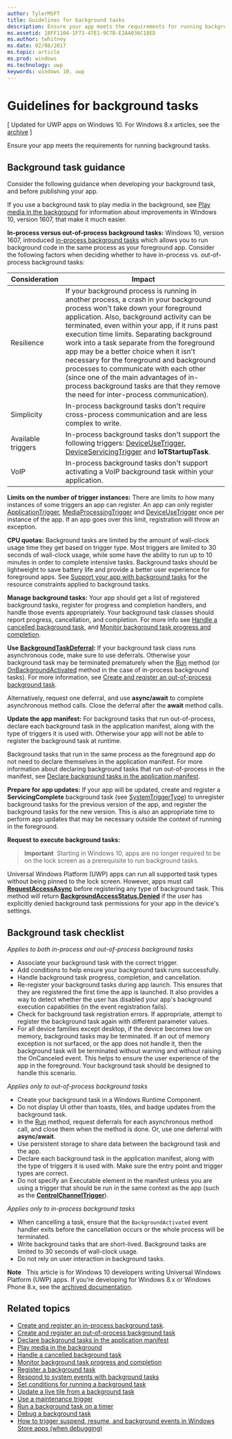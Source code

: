 ```yaml
---
author: TylerMSFT
title: Guidelines for background tasks
description: Ensure your app meets the requirements for running background tasks.
ms.assetid: 18FF1104-1F73-47E1-9C7B-E2AA036C18ED
ms.author: twhitney
ms.date: 02/08/2017
ms.topic: article
ms.prod: windows
ms.technology: uwp
keywords: windows 10, uwp
---
```


# Guidelines for background tasks

\[ Updated for UWP apps on Windows 10. For Windows 8.x articles, see the [archive](http://go.microsoft.com/fwlink/p/?linkid=619132) \]

Ensure your app meets the requirements for running background tasks.

## Background task guidance

Consider the following guidance when developing your background task, and before publishing your app.

If you use a background task to play media in the background, see [Play media in the background](https://msdn.microsoft.com/windows/uwp/audio-video-camera/background-audio) for information about improvements in Windows 10, version 1607, that make it much easier.

**In-process versus out-of-process background tasks:** Windows 10, version 1607, introduced [in-process background tasks](create-and-register-an-inproc-background-task.md) which allows you to run background code in the same process as your foreground app. Consider the following factors when deciding whether to have in-process vs. out-of-process background tasks:

|Consideration | Impact |
|--------------|--------|
|Resilience   | If your background process is running in another process, a crash in your background process won't take down your foreground application. Also, background activity can be terminated, even within your app, if it runs past execution time limits. Separating background work into a task separate from the foreground app may be a better choice when it isn't necessary for the foreground and background processes to communicate with each other (since one of the main advantages of in-process background tasks are that they remove the need for inter-process communication). |
|Simplicity    | In-process background tasks don't require cross-process communication and are less complex to write.  |
|Available triggers | In-process background tasks don't support the following triggers: [DeviceUseTrigger](https://msdn.microsoft.com/library/windows/apps/windows.applicationmodel.background.deviceusetrigger.aspx?f=255&MSPPError=-2147217396), [DeviceServicingTrigger](https://msdn.microsoft.com/library/windows/apps/windows.applicationmodel.background.deviceservicingtrigger.aspx) and **IoTStartupTask**. |
|VoIP | In-process background tasks don't support activating a VoIP background task within your application. |  

**Limits on the number of trigger instances:** There are limits to how many instances of some triggers an app can register. An app can only register   [ApplicationTrigger](https://docs.microsoft.com/uwp/api/Windows.ApplicationModel.Background.ApplicationTrigger), [MediaProcessingTrigger](https://docs.microsoft.com/en-us/uwp/api/windows.applicationmodel.background.mediaprocessingtrigger) and [DeviceUseTrigger](https://msdn.microsoft.com/library/windows/apps/windows.applicationmodel.background.deviceusetrigger.aspx?f=255&MSPPError=-2147217396) once per instance of the app. If an app goes over this limit, registration will throw an exception.

**CPU quotas:** Background tasks are limited by the amount of wall-clock usage time they get based on trigger type. Most triggers are limited to 30 seconds of wall-clock usage, while some have the ability to run up to 10 minutes in order to complete intensive tasks. Background tasks should be lightweight to save battery life and provide a better user experience for foreground apps. See [Support your app with background tasks](support-your-app-with-background-tasks.md) for the resource constraints applied to background tasks.

**Manage background tasks:** Your app should get a list of registered background tasks, register for progress and completion handlers, and handle those events appropriately. Your background task classes should report progress, cancellation, and completion. For more info see [Handle a cancelled background task](handle-a-cancelled-background-task.md), and [Monitor background task progress and completion](monitor-background-task-progress-and-completion.md).

**Use [BackgroundTaskDeferral](https://msdn.microsoft.com/library/windows/apps/hh700499):** If your background task class runs asynchronous code, make sure to use deferrals. Otherwise your background task may be terminated prematurely when the [Run](https://msdn.microsoft.com/library/windows/apps/windows.applicationmodel.background.ibackgroundtask.run.aspx) method (or [OnBackgroundActivated](https://msdn.microsoft.com/library/windows/apps/windows.ui.xaml.application.onbackgroundactivated.aspx) method in the case of in-process background tasks). For more information, see [Create and register an out-of-process background task](create-and-register-a-background-task.md).

Alternatively, request one deferral, and use **async/await** to complete asynchronous method calls. Close the deferral after the **await** method calls.

**Update the app manifest:**  For background tasks that run out-of-process, declare each background task in the application manifest, along with the type of triggers it is used with. Otherwise your app will not be able to register the background task at runtime.

Background tasks that run in the same process as the foreground app do not need to declare themselves in the application manifest. For more information about declaring background tasks that run out-of-process in the manifest, see [Declare background tasks in the application manifest](declare-background-tasks-in-the-application-manifest.md).

**Prepare for app updates:** If your app will be updated, create and register a **ServicingComplete** background task (see [SystemTriggerType](https://msdn.microsoft.com/library/windows/apps/br224839)) to unregister background tasks for the previous version of the app, and register the background tasks for the new version. This is also an appropriate time to perform app updates that may be necessary outside the context of running in the foreground.

**Request to execute background tasks:**

> **Important**  Starting in Windows 10, apps are no longer required to be on the lock screen as a prerequisite to run background tasks.

Universal Windows Platform (UWP) apps can run all supported task types without being pinned to the lock screen. However, apps must call [**RequestAccessAsync**](https://msdn.microsoft.com/library/windows/apps/hh700485) before registering any type of background task. This method will return [**BackgroundAccessStatus.Denied**](https://msdn.microsoft.com/library/windows/apps/hh700439) if the user has explicitly denied background task permissions for your app in the device's settings.
## Background task checklist

*Applies to both in-process and out-of-process background tasks*

-   Associate your background task with the correct trigger.
-   Add conditions to help ensure your background task runs successfully.
-   Handle background task progress, completion, and cancellation.
-   Re-register your background tasks during app launch. This ensures that they are registered the first time the app is launched. It also provides a way to detect whether the user has disabled your app's background execution capabilities (in the event registration fails).
-   Check for background task registration errors. If appropriate, attempt to register the background task again with different parameter values.
-   For all device families except desktop, if the device becomes low on memory, background tasks may be terminated. If an out of memory exception is not surfaced, or the app does not handle it, then the background task will be terminated without warning and without raising the OnCanceled event. This helps to ensure the user experience of the app in the foreground. Your background task should be designed to handle this scenario.

*Applies only to out-of-process background tasks*

-   Create your background task in a Windows Runtime Component.
-   Do not display UI other than toasts, tiles, and badge updates from the background task.
-   In the [Run](https://msdn.microsoft.com/library/windows/apps/windows.applicationmodel.background.ibackgroundtask.run.aspx) method, request deferrals for each asynchronous method call, and close them when the method is done. Or, use one deferral with **async/await**.
-   Use persistent storage to share data between the background task and the app.
-   Declare each background task in the application manifest, along with the type of triggers it is used with. Make sure the entry point and trigger types are correct.
-   Do not specify an Executable element in the manifest unless you are using a trigger that should be run in the same context as the app (such as the [**ControlChannelTrigger**](https://msdn.microsoft.com/library/windows/apps/hh701032)).

*Applies only to in-process background tasks*

- When cancelling a task, ensure that the `BackgroundActivated` event handler exits before the cancellation occurs or the whole process will be terminated.
-   Write background tasks that are short-lived. Background tasks are limited to 30 seconds of wall-clock usage.
-   Do not rely on user interaction in background tasks.

**Note**  
This article is for Windows 10 developers writing Universal Windows Platform (UWP) apps. If you’re developing for Windows 8.x or Windows Phone 8.x, see the [archived documentation](http://go.microsoft.com/fwlink/p/?linkid=619132).

## Related topics

* [Create and register an in-process background task](create-and-register-an-inproc-background-task.md).
* [Create and register an out-of-process background task](create-and-register-a-background-task.md)
* [Declare background tasks in the application manifest](declare-background-tasks-in-the-application-manifest.md)
* [Play media in the background](https://msdn.microsoft.com/windows/uwp/audio-video-camera/background-audio)
* [Handle a cancelled background task](handle-a-cancelled-background-task.md)
* [Monitor background task progress and completion](monitor-background-task-progress-and-completion.md)
* [Register a background task](register-a-background-task.md)
* [Respond to system events with background tasks](respond-to-system-events-with-background-tasks.md)
* [Set conditions for running a background task](set-conditions-for-running-a-background-task.md)
* [Update a live tile from a background task](update-a-live-tile-from-a-background-task.md)
* [Use a maintenance trigger](use-a-maintenance-trigger.md)
* [Run a background task on a timer](run-a-background-task-on-a-timer-.md)
* [Debug a background task](debug-a-background-task.md)
* [How to trigger suspend, resume, and background events in Windows Store apps (when debugging)](http://go.microsoft.com/fwlink/p/?linkid=254345)

 

 
